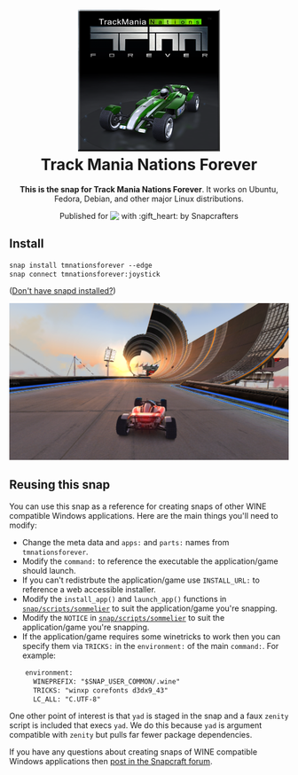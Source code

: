 <h1 align="center">
  <img src="snap/gui/tmnationsforever.png" alt="Track Mania Nations Forever">
  <br />
  Track Mania Nations Forever
</h1>

<p align="center"><b>This is the snap for Track Mania Nations Forever</b>. It works on Ubuntu, Fedora, Debian, and other major Linux
distributions.</p>

<p align="center">Published for <img src="http://anything.codes/slack-emoji-for-techies/emoji/tux.png" align="top" width="24" /> with :gift_heart: by Snapcrafters</p>

<!-- <p align="center">
<a href="https://build.snapcraft.io/user/snapcrafters/tmnationsforever"><img src="https://build.snapcraft.io/badge/snapcrafters/tmnationsforever.svg" alt="Snap Status"></a>
</p> -->

## Install

    snap install tmnationsforever --edge
    snap connect tmnationsforever:joystick

([Don't have snapd installed?](https://snapcraft.io/docs/core/install))

![Track Mania Nations Forever](screenshot.png?raw=true "Track Mania Nations Forever")

## Reusing this snap

You can use this snap as a reference for creating snaps of other WINE
compatible Windows applications. Here are the main things you'll need to
modify:

  * Change the meta data and `apps:` and `parts:` names from `tmnationsforever`.
  * Modify the `command:` to reference the executable the application/game should launch.
  * If you can't redistrbute the application/game use `INSTALL_URL:` to reference a web accessible installer.
  * Modify the `install_app()` and `launch_app()` functions in [`snap/scripts/sommelier`](snap/scripts/sommelier) to suit the application/game you're snapping.
  * Modify the `NOTICE` in [`snap/scripts/sommelier`](snap/scripts/sommelier) to suit the application/game you're snapping.
  * If the application/game requires some winetricks to work then you can specify them via `TRICKS:` in the `environment:` of the main `command:`. For example:

```
    environment:
      WINEPREFIX: "$SNAP_USER_COMMON/.wine"
      TRICKS: "winxp corefonts d3dx9_43"
      LC_ALL: "C.UTF-8"
```



One other point of interest is that `yad` is staged in the snap and a faux
`zenity` script is included that execs `yad`. We do this because `yad` is
argument compatible with `zenity` but pulls far fewer package dependencies.

If you have any questions about creating snaps of WINE compatible Windows
applications then [post in the Snapcraft forum](https://forum.snapcraft.io).
